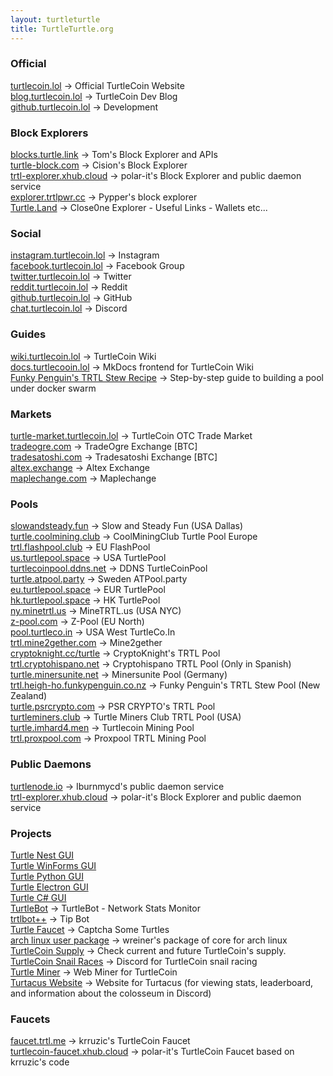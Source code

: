 ```yaml
---
layout: turtleturtle
title: TurtleTurtle.org
---
```

### Official
[turtlecoin.lol](http://turtlecoin.lol) → Official TurtleCoin Website  
[blog.turtlecoin.lol](https://medium.com/@turtlecoin) → TurtleCoin Dev Blog  
[github.turtlecoin.lol](https://github.com/turtlecoin) → Development  

### Block Explorers
[blocks.turtle.link](https://blocks.turtle.link) → Tom's Block Explorer and APIs  
[turtle-block.com](https://turtle-block.com) → Cision's Block Explorer  
[trtl-explorer.xhub.cloud](https://trtl-explorer.xhub.cloud) → polar-it's Block Explorer and public daemon service  
[explorer.trtlpwr.cc](https://explorer.trtlpwr.cc) → Pypper's block explorer  
[Turtle.Land](https://turtle.land/) → Close0ne Explorer - Useful Links - Wallets etc...

### Social
[instagram.turtlecoin.lol](https://www.instagram.com/_turtlecoin/) → Instagram                                                                             
[facebook.turtlecoin.lol](https://www.facebook.com/groups/204815433401566/) → Facebook Group  
[twitter.turtlecoin.lol](https://twitter.com/_turtlecoin) → Twitter  
[reddit.turtlecoin.lol](https://trtl.reddit.com) → Reddit  
[github.turtlecoin.lol](https://github.com/turtlecoin) → GitHub  
[chat.turtlecoin.lol](http://chat.turtlecoin.lol) → Discord  

### Guides
[wiki.turtlecoin.lol](https://github.com/turtlecoin/turtlecoin/wikis) → TurtleCoin Wiki  
[docs.turtlecooin.lol](https://docs.turtlecoin.lol) → MkDocs frontend for TurtleCoin Wiki  
[Funky Penguin's TRTL Stew Recipe](https://geek-cookbook.funkypenguin.co.nz/recipies/turtle-pool/) → Step-by-step guide to building a pool under docker swarm  

### Markets
[turtle-market.turtlecoin.lol](https://discord.gg/rMr8fxf) → TurtleCoin OTC Trade Market  
[tradeogre.com](https://tradeogre.com) → TradeOgre Exchange [BTC]  
[tradesatoshi.com](https://tradesatoshi.com/Exchange/?market=TRTL_BTC) → Tradesatoshi Exchange [BTC]  
[altex.exchange](https://altex.exchange/markets&pair=BTC_TRTL) → Altex Exchange  
[maplechange.com](https://maplechange.com) → Maplechange

### Pools
[slowandsteady.fun](http://slowandsteady.fun) → Slow and Steady Fun (USA Dallas)  
[turtle.coolmining.club](https://turtle.coolmining.club) → CoolMiningClub Turtle Pool Europe   
[trtl.flashpool.club](https://trtl.flashpool.club/) → EU FlashPool  
[us.turtlepool.space](http://us.turtlepool.space/) → USA TurtlePool  
[turtlecoinpool.ddns.net](http://turtlecoinpool.ddns.net/) → DDNS TurtleCoinPool   
[turtle.atpool.party](http://turtle.atpool.party/) → Sweden ATPool.party  
[eu.turtlepool.space](http://eu.turtlepool.space/) → EUR TurtlePool  
[hk.turtlepool.space](http://hk.turtlepool.space/) → HK TurtlePool  
[ny.minetrtl.us](http://ny.minetrtl.us) → MineTRTL.us (USA NYC)  
[z-pool.com](http://z-pool.com) → Z-Pool (EU North)  
[pool.turtleco.in](http://pool.turtleco.in/) → USA West TurtleCo.In  
[trtl.mine2gether.com](http://trtl.mine2gether.com/) → Mine2gether  
[cryptoknight.cc/turtle](http://cryptoknight.cc/turtle/) → CryptoKnight's TRTL Pool  
[trtl.cryptohispano.net](https://trtl.cryptohispano.net) → Cryptohispano TRTL Pool (Only in Spanish)  
[turtle.minersunite.net](https://turtle.minersunite.net) → Minersunite Pool (Germany)  
[trtl.heigh-ho.funkypenguin.co.nz](https://trtl.heigh-ho.funkypenguin.co.nz) → Funky Penguin's TRTL Stew Pool (New Zealand)  
[turtle.psrcrypto.com](http://turtle.psrcrypto.com) → PSR CRYPTO's TRTL Pool  
[turtleminers.club](http://turtleminers.club) → Turtle Miners Club TRTL Pool (USA)  
[turtle.imhard4.men](http://turtle.imhard4.men/) → Turtlecoin Mining Pool  
[trtl.proxpool.com](http://trtl.proxpool.com/) → Proxpool TRTL Mining Pool

### Public Daemons
[turtlenode.io](http://turtlenode.io) → Iburnmycd's public daemon service  
[trtl-explorer.xhub.cloud](https://trtl-explorer.xhub.cloud) → polar-it's Block Explorer and public daemon service 

### Projects  
[Turtle Nest GUI](https://github.com/turtlecoin/turtle-wallet-go)  
[Turtle WinForms GUI](https://github.com/turtlecoin/turtle-wallet-winforms)  
[Turtle Python GUI](https://github.com/turtlecoin/turtle-wallet-python)  
[Turtle Electron GUI](https://github.com/turtlecoin/turtle-wallet-electron)  
[Turtle C# GUI](https://github.com/turtlecoin/turtle-wallet-csharp)  
[TurtleBot](https://github.com/CaptainMeatloaf/TurtleBot) → TurtleBot - Network Stats Monitor  
[trtlbot++](https://github.com/krruzic/trtlbotplusplus) → Tip Bot  
[Turtle Faucet](https://faucet.trtl.me) → Captcha Some Turtles  
[arch linux user package](https://aur.archlinux.org/packages/turtlecoin-git/) → wreiner's package of core for arch linux  
[TurtleCoin Supply](http://turtlecoin.supply) → Check current and future TurtleCoin's supply.  
[TurtleCoin Snail Races](https://discord.gg/xUyS7Xm) → Discord for TurtleCoin snail racing  
[Turtle Miner](http://turtleminer.com/) → Web Miner for TurtleCoin  
[Turtacus Website](http://turtacus.com/) → Website for Turtacus (for viewing stats, leaderboard, and information about the colosseum in Discord)

### Faucets
[faucet.trtl.me](https://faucet.trtl.me) → krruzic's TurtleCoin Faucet  
[turtlecoin-faucet.xhub.cloud](http://turtlecoin-faucet.xhub.cloud) → polar-it's TurtleCoin Faucet based on krruzic's code
